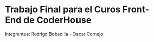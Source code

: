 # Trabajo Final para el Curos Front-End de CoderHouse
Integrantes: Rodrigo Bobadilla - Oscar Cornejo
